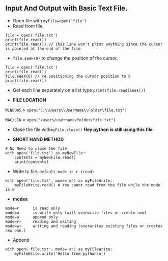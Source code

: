 ## Input And Output with Basic Text File.


* Open file with `myFile=open('file')`
* Read from file.
```
file = open('file.txt')
print(file.read())
print(file.read()) // This line won't print anything since the cursor is pointed at the end of the file
```

* `file.seek(0)` to change the position of the cursor.

```
file = open('file.txt')
print(file.read())
file.seek(0) // re positioning the cursor position to 0 
print(file.read())
```
* Get each line separately on a list type `print(file.readlines())`

* **FILE LOCATION**

`WINDOWS`   >   `open("C:\\Users\\UserName\\Folder\file.txt")`


`MAC/LIN`   >   `open("/users/username/folder/file.txt")`


* Close the file with`myFile.close()` **Hey python is still using this file**   


* **SHORT HAND METHOD**
```
# No Need to close the file
with open('file.txt') as myNewFile:
    contents = myNewFile.read()
    print(contents)
```


* Write to file. `default mode is r (read)`
```
with open('file.txt', mode='w') as myFileWrite:
    myFileWrite.read() # You canot read from the file while the mode is w

```
* **modes**
```
mode=r      is read only
mode=w      is write only (will overwrite files or create new)
mode=a      append only
mode=r+     reading and writing
mode=w+     writing and reading (overwrites existing files or creates new one.)
```

* Append
```
with open('file.txt', mode='a') as myFileWrite:
    myFileWrite.write('Hello from python\n')
```

